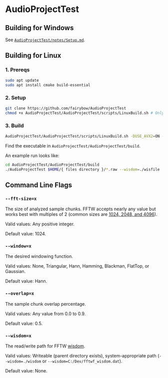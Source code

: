 # AudioProjectTest

## Building for Windows

See [`AudioProjectTest/notes/Setup.md`](AudioProjectTest/notes/Setup.md).

## Building for Linux

### 1. Prereqs

```bash
sudo apt update
sudo apt install cmake build-essential
```

### 2. Setup

```bash
git clone https://github.com/fairybow/AudioProjectTest
chmod +x AudioProjectTest/AudioProjectTest/scripts/LinuxBuild.sh # Only needed once
```

### 3. Build

```bash
AudioProjectTest/AudioProjectTest/scripts/LinuxBuild.sh -DUSE_AVX2=ON -DUSE_DX_BENCH_MACROS=ON -DUSE_LOGGING=ON
```

Find the executable in `AudioProjectTest/AudioProjectTest/build`.

An example run looks like:

```bash
cd AudioProjectTest/AudioProjectTest/build
./AudioProjectTest $HOME/{ files directory }/*.raw --wisdom=./wisfile
```

## Command Line Flags

### `--fft-size=x`

The size of analyzed sample chunks. FFTW accepts nearly any value but works best with multiples of 2 (common sizes are [1024, 2048, and 4096](https://dobrian.github.io/cmp/topics/fourier-transform/1.getting-to-the-frequency-domain-theory.html)).

Valid values: Any positive integer.

Default value: 1024.

### `--window=x`

The desired windowing function.

Valid values: None, Triangular, Hann, Hamming, Blackman, FlatTop, or Gaussian.

Default value: Hann.

### `--overlap=x`

The sample chunk overlap percentage.

Valid values: Any value from 0.0 to 0.9.

Default value: 0.5.

### `--wisdom=x`

The read/write path for FFTW [wisdom](https://fftw.org/fftw3_doc/Words-of-Wisdom_002dSaving-Plans.html).

Valid values: Writeable (parent directory exists), system-appropriate path (`--wisdom=./wisdom` or `--wisdom=C:/Dev/fftwf_wisdom.dat`).

Default value: None.
